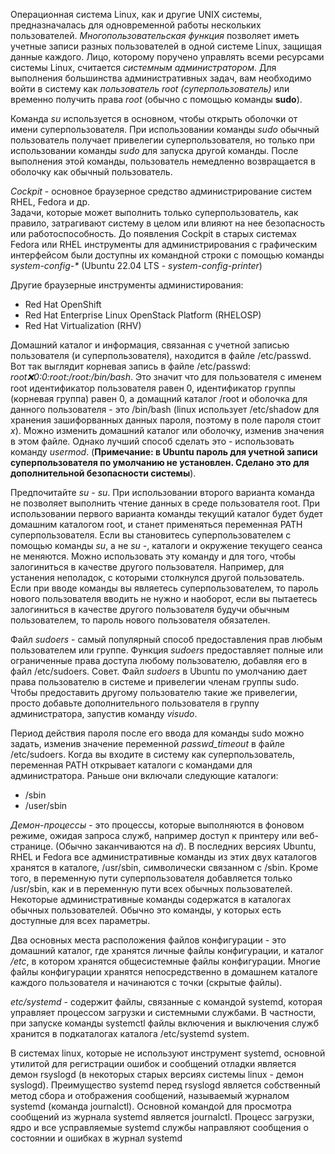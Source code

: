 Операционная система Linux, как и другие UNIX системы, предназначалась для одновременной работы нескольких пользователей. _Многопользовательская функция_ позволяет иметь учетные записи разных пользователей в одной системе Linux, защищая данные каждого. Лицо, которому поручено управлять всеми ресурсами системы Linux, считается _системным администратором_. Для выполнения большинства административных задач, вам необходимо войти в систему как _пользователь root (суперпользователь)_ или временно получить права _root_ (обычно с помощью команды **sudo**).  
  
Команда _su_ используется в основном, чтобы открыть оболочки от имени суперпользователя. При использовании команды _sudo_ обычный пользователь получает привелегии суперпользователя, но только при использовании команды _sudo_ для запуска другой команды. После выполнения этой команды, пользователь немедленно возвращается в оболочку как обычный пользователь.  
  
_Cockpit_ - основное браузерное средство администрирование систем RHEL, Fedora и др.  
Задачи, которые может выполнить только суперпользователь, как правило, затрагивают систему в целом или влияют на нее безопасность или работоспособность. До появления Cockpit в старых системах Fedora или RHEL инструменты для администрирования с графическим интерфейсом были доступны их командной строки с помощью команды _system-config-*_ (Ubuntu 22.04 LTS - _system-config-printer_)  
  
Другие браузерные инструменты администирования:
* Red Hat OpenShift  
* Red Hat Enterprise Linux OpenStack Platform (RHELOSP)  
* Red Hat Virtualization (RHV)  
  
Домашний каталог и информация, связанная с учетной записью пользователя (и суперпользователя), находится в файле /etc/passwd. Вот так выглядит корневая запись в файле /etc/passwd: _root:x:0:0:root:/root:/bin/bash_. Это значит что для пользователя с именем root идентификатор пользователя равен 0, идентификатор группы (корневая группа) равен 0, а домащний каталог /root и оболочка для данного пользователя - это /bin/bash (linux использует /etc/shadow для хранения зашифорванных данных пароля, поэтому в поле пароля стоит _x_). Можно изменить домашний каталог или оболочку, изменив значения в этом файле. Однако лучший способ сделать это - использовать команду _usermod_. (**Примечание: в Ubuntu пароль для учетной записи суперпользователя по умолчанию не установлен. Сделано это для дополнительной безопасности системы**).  
  
Предпочитайте _su -_ _su_. При использовании второго варианта команда не позволяет выполнить чтение данных в среде пользователя root. При использовании первого варианта команды текущий каталог будет будет домашним каталогом root, и станет применяться переменная PATH суперпользователя. Если вы становитесь суперпользователем с помощью команды _su_, а не _su -_, каталоги и окружение текущего сеанса не меняются. Можно использовать эту команду и для того, чтобы залогиниться в качестве другого пользователя. Например, для устанения неполадок, с которыми столкнулся другой пользователь. Если при вводе команды вы являетесь суперпользователем, то пароль нового пользователя вводить не нужно и наоборот, если вы пытаетесь залогиниться в качестве другого пользователя будучи обычным пользователем, то пароль нового пользователя обязателен.  
  
Файл _sudoers_ - самый популярный способ предоставления прав любым пользователем или группе. Функция _sudoers_ предоставляет полные или ограниченные права доступа любому пользователю, добавляя его в файл /etc/sudoers. Совет. Файл _sudoers_ в Ubuntu по умолчанию дает права пользователю в системе и привелегии членам группы sudo. Чтобы предоставить другому пользователю такие же привелегии, просто добавьте дополнительного пользователя в группу администратора, запустив команду _visudo_.  
  
Период действия пароля после его ввода для команды sudo можно задать, изменив значение переменной _passwd_timeout_ в файле /etc/sudoers. Когда вы входите в систему как суперпользователь, переменная PATH открывает каталоги с командами для администратора. Раньше они включали следующие каталоги:  
* /sbin  
* /user/sbin  
  
_Демон-процессы_ - это процессы, которые выполняются в фоновом режиме, ожидая запроса служб, например доступ к принтеру или веб-странице. (Обычно заканчиваются на _d_). В последних версиях Ubuntu, RHEL и Fedora все административные команды из этих двух каталогов хранятся в каталоге, /usr/sbin, символически связанном с /sbin. Кроме того, в переменную пути суперпользователя добавляется только /usr/sbin, как и в переменную пути всех обычных пользователей. Некоторые административные команды содержатся в каталогах обычных пользователей. Обычно это команды, у которых есть доступные для всех параметры.  
  
Два основных места расположения файлов конфигурации - это домашний каталог, где хранятся личные файлы конфигурации, и каталог _/etc_, в котором хранятся общесистемные файлы конфигурации. Многие файлы конфигурации хранятся непосредственно в домашнем каталоге каждого пользователя и начинаются с точки (скрытые файлы).  
  
_etc/systemd_ - содержит файлы, связанные с командой systemd, которая управляет процессом загрузки и системными службами. В частности, при запуске команды systemctl файлы включения и выключения служб хранится в подкаталогах каталога /etc/systemd system.  
  
В системах linux, которые не используют инструмент systemd, основной утилитой для регистрации ошибок и сообщений отладки является демон rsyslogd (в некоторых старых версиях системы linux - демон syslogd). Преимущество systemd перед rsyslogd является собственный метод сбора и отображения сообщений, называемый журналом systemd (команда journalctl). Основной командой для просмотра сообщений из журнала systemd является journalctl. Процесс загрузки, ядро и все усправляемые systemd службы направляют сообщения о состоянии и ошибках в журнал systemd